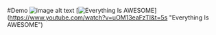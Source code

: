 #Demo
![image alt text](https://www.youtube.com/watch?v=uOM13eaFzTI&t=5s)
[![Everything Is AWESOME](https://img.youtube.com/vi/StTqXEQ2l-Y/0.jpg)]
(https://www.youtube.com/watch?v=uOM13eaFzTI&t=5s "Everything Is AWESOME")
